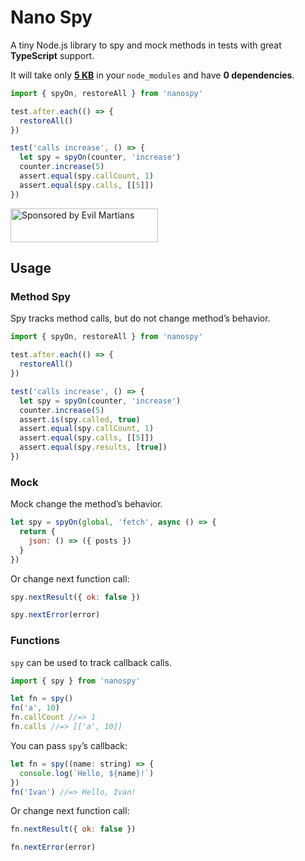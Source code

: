 # Nano Spy

A tiny Node.js library to spy and mock methods in tests
with great **TypeScript** support.

It will take only **[5 KB](https://packagephobia.com/result?p=nanospy)**
in your `node_modules` and have **0 dependencies**.

```js
import { spyOn, restoreAll } from 'nanospy'

test.after.each(() => {
  restoreAll()
})

test('calls increase', () => {
  let spy = spyOn(counter, 'increase')
  counter.increase(5)
  assert.equal(spy.callCount, 1)
  assert.equal(spy.calls, [[5]])
})
```

<a href="https://evilmartians.com/?utm_source=nanospy">
  <img src="https://evilmartians.com/badges/sponsored-by-evil-martians.svg"
       alt="Sponsored by Evil Martians" width="236" height="54">
</a>


## Usage

### Method Spy

Spy tracks method calls, but do not change method’s behavior.

```js
import { spyOn, restoreAll } from 'nanospy'

test.after.each(() => {
  restoreAll()
})

test('calls increase', () => {
  let spy = spyOn(counter, 'increase')
  counter.increase(5)
  assert.is(spy.called, true)
  assert.equal(spy.callCount, 1)
  assert.equal(spy.calls, [[5]])
  assert.equal(spy.results, [true])
})
```

### Mock

Mock change the method’s behavior.

```js
let spy = spyOn(global, 'fetch', async () => {
  return {
    json: () => ({ posts })
  }
})
```

Or change next function call:

```js
spy.nextResult({ ok: false })
```

```js
spy.nextError(error)
```

### Functions

`spy` can be used to track callback calls.

```js
import { spy } from 'nanospy'

let fn = spy()
fn('a', 10)
fn.callCount //=> 1
fn.calls //=> [['a', 10]]
```

You can pass `spy`’s callback:

```js
let fn = spy((name: string) => {
  console.log(`Hello, ${name}!`)
})
fn('Ivan') //=> Hello, Ivan!
```

Or change next function call:

```js
fn.nextResult({ ok: false })
```

```js
fn.nextError(error)
```

